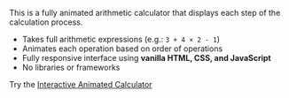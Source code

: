 This is a fully animated arithmetic calculator that displays each step of the calculation process.

- Takes full arithmetic expressions (e.g.: `3 + 4 × 2 - 1`)
- Animates each operation based on order of operations
- Fully responsive interface using **vanilla HTML, CSS, and JavaScript**
- No libraries or frameworks

Try the  [Interactive Animated Calculator](https://palmbread.github.io/Interactive-Animated-Calculator/)
